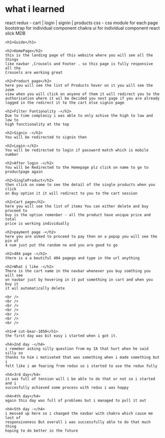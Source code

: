 <!DOCTYPE html>
<html lang="en">
  <head>
    <meta charset="UTF-8" />
    <meta http-equiv="X-UA-Compatible" content="IE=edge" />
    <meta name="viewport" content="width=device-width, initial-scale=1.0" />
    <title>Document</title>
  </head>
  <body>
    <h1>what i learned</h1>
    react redux - cart | login | signin | products css - css module for each
    page bootstrap for individual component chakra ui for individual component
    react slick MDB

    <h1>Guide</h1>

    <h2>HomePage</h2>
    this is the landing page of this website where you will see all the things
    like navbar ,Crousels and Footer . so this page is fully responsive all the
    Crousels are working great

    <h2>Product page</h2>
    here you will see the list of Products hover on it you will see the zoom
    view when you will click on anyone of them it will redirect you to the
    authorisation where it wil be decided you next page if you are already
    logged in the redirect it to the cart else signin page

    <h2>Filter Funtionality -</h2>
    Due to time complexiy i was able to only achive the high to low and low to
    high functionality at the top

    <h2>Signin -</h2>
    You will be redirected to signin then

    <h2>Login-</h2>
    You will be redirected to login if password match which is mobile number

    <h2>After login -</h2>
    You will be Redirected to the Homepage plz click on name to go to
    productpage again

    <h2>SingleProduct</h2>
    then click on name to see the detail of the single products when you click
    on Buy option it it will redirect to you to the cart session

    <h2>Cart page</h2>
    here you will see the list of items You can either delete and buy proceed to
    buy is the option remenber - all the product have unique price and total
    price is working individually

    <h2>payment page -</h2>
    here you are asked to proceed to pay then on a popup you will see the pin of
    4 num just put the random no and you are good to go

    <h2>404 page -</h2>
    there is a a beutiful 404 pagego and type in the url anything

    <h2>What i like -</h2>
    There is the cart name in the navbar whenever you buy somthing you will see
    on navbar just by hovering in it put something in cart and when you buy it
    it wil automatically delete

    <br />
    <br />
    <br />
    <br />
    <br />
    <br />
    <br />

    <h1># cut-bear-1050</h1>
    the first day was bit easy i started when i got it.

    <h4>2nd day -</h4>
    i remeber asking silly question from my IA that hurt when he said silly so
    thanks to him i motivated that was something when i made something but i
    felt like i am fearing from redux so i started to use the redux fully

    <h4>3rd day</h4>
    it was full of tension will i be able to do that or not so i started and i
    succesfully achieved some process with redux i was happy

    <h4>4th day</h4>
    again this day was full of problems but i managed to pull it out

    <h4>5th day -</h4>
    i messed up here so i changed the navbar with chakra which cause me lost of
    responsiveness But overall i was successfully able to do that much thing
    hoping to do better in the future

   </body>
</html>
